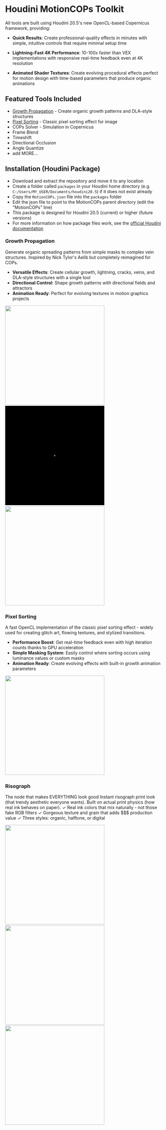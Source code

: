 # Houdini MotionCOPs Toolkit

All tools are built using Houdini 20.5's new OpenCL-based Copernicus framework, providing:

- **Quick Results**: Create professional-quality effects in minutes with simple, intuitive controls that require minimal setup time
  
- **Lightning-Fast 4K Performance**: 10-100x faster than VEX implementations with responsive real-time feedback even at 4K resolution

- **Animated Shader Textures**: Create evolving procedural effects perfect for motion design with time-based parameters that produce organic animations

## Featured Tools Included

- [Growth Propagation](#growth-propagation) - Create organic growth patterns and DLA-style structures
- [Pixel Sorting](#pixel-sorting) - Classic pixel sorting effect for image
- COPs Solver - Simulation in Copernicus
- Frame Blend
- Timeshift
- Directional Occlusion
- Angle Quantize
- add MORE...


## Installation (Houdini Package)

- Download and extract the repository and move it to any location
- Create a folder called `packages` in your Houdini home directory (e.g. `C:/Users/MY_USER/Documents/houdini20.5`) if it does not exist already
- Copy the `MotionCOPs.json` file into the `packages` folder
- Edit the json file to point to the MotionCOPs parent directory (edit the "MotionCOPs" line)
- This package is designed for Houdini 20.5 (current) or higher (future versions)
- For more information on how package files work, see the [official Houdini documentation](https://www.sidefx.com/docs/houdini/ref/plugins.html)




### Growth Propagation
Generate organic spreading patterns from simple masks to complex vein structures. Inspired by Nick Tylor's Aelib but completely reimagined for COPs.

- **Versatile Effects**: Create cellular growth, lightning, cracks, veins, and DLA-style structures with a single tool
- **Directional Control**: Shape growth patterns with directional fields and attractors
- **Animation Ready**: Perfect for evolving textures in motion graphics projects
  
<img src="https://github.com/Boning1011/copernicus-toolkit/blob/main/demo/growth_propagation/growth_02.gif" width="320" height="320"/><img src="https://github.com/Boning1011/copernicus-toolkit/blob/main/demo/growth_propagation/growth_03.gif" width="320" height="320"/><img src="https://github.com/Boning1011/copernicus-toolkit/blob/main/demo/growth_propagation/growth_dirControl_01.gif" width="320" height="320"/>

### Pixel Sorting

A fast OpenCL implementation of the classic pixel sorting effect - widely used for creating glitch art, flowing textures, and stylized transitions. 

- **Performance Boost**: Get real-time feedback even with high iteration counts thanks to GPU acceleration
- **Simple Masking System**: Easily control where sorting occurs using luminance values or custom masks  
- **Animation Ready**: Create evolving effects with built-in growth animation parameters

<img src="https://github.com/Boning1011/copernicus-toolkit/blob/main/demo/pixelsorting/pixelsort_01.gif" width="320" height="320"/>

### Risograph

The node that makes EVERYTHING look good
Instant risograph print look (that trendy aesthetic everyone wants). Built on actual print physics (how real ink behaves on paper).
✓ Real ink colors that mix naturally - not those fake RGB filters
✓ Gorgeous texture and grain that adds $$$ production value
✓ Three styles: organic, halftone, or digital

<img src="https://github.com/Boning1011/copernicus-toolkit/blob/main/demo/risograph/risograph_01.gif" width="320" height="320"/><img src="https://github.com/Boning1011/copernicus-toolkit/blob/main/demo/risograph/risograph_02.gif" width="320" height="320"/><img src="https://github.com/Boning1011/copernicus-toolkit/blob/main/demo/risograph/risograph_03.gif" width="320" height="320"/>



